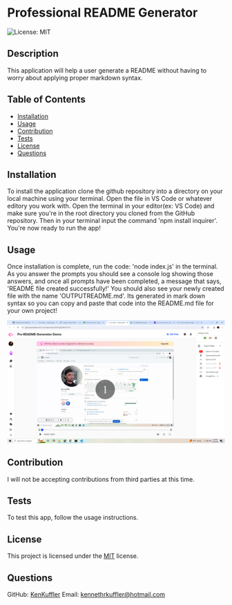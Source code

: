 # Professional README Generator

![License: MIT](https://img.shields.io/badge/License-MIT-yellow.svg)

## Description
This application will help a user generate a README without having to worry about applying proper markdown syntax.

## Table of Contents
- [Installation](#installation)
- [Usage](#usage)
- [Contribution](#contribution)
- [Tests](#tests)
- [License](#license)
- [Questions](#questions)

## Installation
To install the application clone the github repository into a directory on your local machine using your terminal. Open the file in VS Code or whatever editory you work with. Open the terminal in your editor(ex: VS Code) and make sure you're in the root directory you cloned from the GitHub repository. Then in your terminal input the command 'npm install inquirer'. You're now ready to run the app!

## Usage
Once installation is complete, run the code: 'node index.js' in the terminal. As you answer the prompts you should see a console log showing those answers, and  once all prompts have been completed, a message that says, 'README file created successfully!' You should also see your newly created file with the name 'OUTPUTREADME.md'. Its generated in mark down syntax so you can copy and paste that code into the README.md file for your own project!

[![Demo](./utils/demo-image.png)](./utils/Pro-README-Generator-Demo.webm)

## Contribution
I will not be accepting contributions from third parties at this time.

## Tests
To test this app, follow the usage instructions.

## License

This project is licensed under the [MIT](https://opensource.org/licenses/MIT) license.


## Questions
GitHub: [KenKuffler](https://github.com/KenKuffler)
Email: kennethrkuffler@hotmail.com